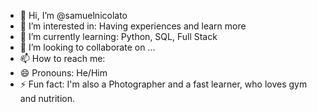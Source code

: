 - 👋 Hi, I’m @samuelnicolato
- 👀 I’m interested in: Having experiences and learn more
- 🌱 I’m currently learning: Python, SQL, Full Stack 
- 💞️ I’m looking to collaborate on ...
- 📫 How to reach me:
- 😄 Pronouns: He/Him
- ⚡ Fun fact: I'm also a Photographer and a fast learner, who loves gym and nutrition.

<!---
samuelnicolato/samuelnicolato is a ✨ special ✨ repository because its `README.md` (this file) appears on your GitHub profile.
You can click the Preview link to take a look at your changes.
--->
